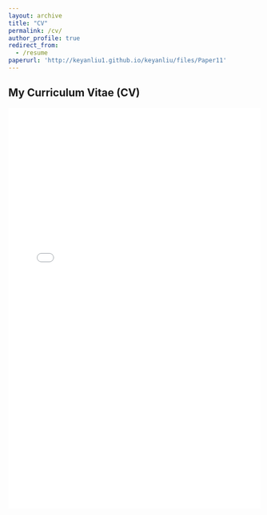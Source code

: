 ```yaml
---
layout: archive
title: "CV"
permalink: /cv/
author_profile: true
redirect_from:
  - /resume
paperurl: 'http://keyanliu1.github.io/keyanliu/files/Paper11'
---
```


## My Curriculum Vitae (CV)

<iframe src="{{ page.paperurl }}" width="100%" height="800px" style="border: none;">
    <p>Your browser does not support embedded PDFs. Please download the PDF using the link below:</p>
    <a href="{{ page.paperurl }}">Download PDF</a>
</iframe>

